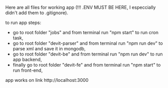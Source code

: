 Here are all files for working app (!!! .ENV MUST BE HERE, I especcially didn't add them to .gitignore). 

to run app steps:
 - go to root folder "jobs" and from terminal run "npm start" to run cron task,
 - go to root folder "devit-parser" and from terminal run "npm run dev" to parse xml and save it in mongodb,
 - go to root folder "devit-be" and from terminal run "npm run dev" to run app backend,
 - finally go to root folder "devit-fe" and from terminal run "npm start" to run front-end,
 
 app works on link http://localhost:3000
